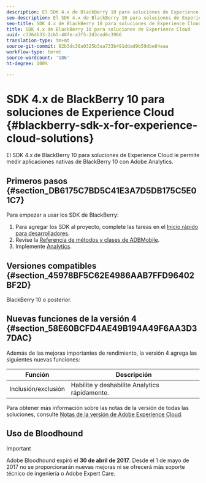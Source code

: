 ```yaml
---
description: El SDK 4.x de BlackBerry 10 para soluciones de Experience Cloud le permite medir aplicaciones nativas de BlackBerry 10 con Adobe Analytics.
seo-description: El SDK 4.x de BlackBerry 10 para soluciones de Experience Cloud le permite medir aplicaciones nativas de BlackBerry 10 con Adobe Analytics
seo-title: SDK 4.x de BlackBerry 10 para soluciones de Experience Cloud
title: SDK 4.x de BlackBerry 10 para soluciones de Experience Cloud
uuid: c336db33-2cb5-48fe-a3f5-2d3ced6c3966
translation-type: tm+mt
source-git-commit: 82b3dc38a0325b3aa733b491ddad9b59dbe84eaa
workflow-type: tm+mt
source-wordcount: '186'
ht-degree: 100%

---
```



# SDK 4.x de BlackBerry 10 para soluciones de Experience Cloud {#blackberry-sdk-x-for-experience-cloud-solutions}

El SDK 4.x de BlackBerry 10 para soluciones de Experience Cloud le permite medir aplicaciones nativas de BlackBerry 10 con Adobe Analytics.

## Primeros pasos {#section_DB6175C7BD5C41E3A7D5DB175C5E01C7}

Para empezar a usar los SDK de BlackBerry:

1. Para agregar los SDK al proyecto, complete las tareas en el [Inicio rápido para desarrolladores](/help/blackberry/dev-qs.md).
1. Revise la [Referencia de métodos y clases de ADBMobile](/help/blackberry/methods.md).
1. Implemente [Analytics](/help/blackberry/analytics.md).

## Versiones compatibles {#section_45978BF5C62E4986AAB7FFD96402BF2D}

BlackBerry 10 o posterior.

## Nuevas funciones de la versión 4 {#section_58E60BCFD4AE49B194A49F6AA3D37DAC}

Además de las mejoras importantes de rendimiento, la versión 4 agrega las siguientes nuevas funciones:

| Función | Descripción |
|--- |--- |
| Inclusión/exclusión | Habilite y deshabilite Analytics rápidamente. |

Para obtener más información sobre las notas de la versión de todas las soluciones, consulte [Notas de la versión de Adobe Experience Cloud](https://docs.adobe.com/content/help/es-ES/release-notes/experience-cloud/current.html).

## Uso de Bloodhound

>[!IMPORTANT]
>
>Adobe Bloodhound expiró el **30 de abril de 2017**. Desde el 1 de mayo de 2017 no se proporcionarán nuevas mejoras ni se ofrecerá más soporte técnico de ingeniería o Adobe Expert Care.
